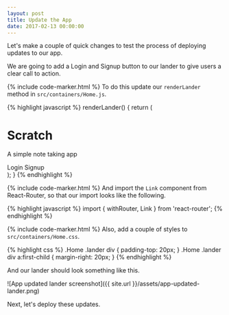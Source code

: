 ```yaml
---
layout: post
title: Update the App
date: 2017-02-13 00:00:00
---
```


Let's make a couple of quick changes to test the process of deploying updates to our app.

We are going to add a Login and Signup button to our lander to give users a clear call to action.

{% include code-marker.html %} To do this update our `renderLander` method in `src/containers/Home.js`.

{% highlight javascript %}
renderLander() {
  return (
    <div className="lander">
      <h1>Scratch</h1>
      <p>A simple note taking app</p>
      <div>
        <Link to="/login" className="btn btn-info btn-lg">Login</Link>
        <Link to="/signup" className="btn btn-success btn-lg">Signup</Link>
      </div>
    </div>
  );
}
{% endhighlight %}

{% include code-marker.html %} And import the `Link` component from React-Router, so that our import looks like the following.

{% highlight javascript %}
import { withRouter, Link } from 'react-router';
{% endhighlight %}

{% include code-marker.html %} Also, add a couple of styles to `src/containers/Home.css`.

{% highlight css %}
.Home .lander div {
  padding-top: 20px;
}
.Home .lander div a:first-child {
  margin-right: 20px;
}
{% endhighlight %}

And our lander should look something like this.

![App updated lander screenshot]({{ site.url }}/assets/app-updated-lander.png)

Next, let's deploy these updates.
